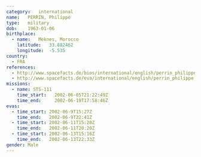 ```yaml
---
category:	international
name:	PERRIN, Philippe
type:	military
dob:	1963-01-06
birthplace:
  - name:	Meknes, Morocco
    latitude:	33.882462
    longitude:	-5.535
country:
  - FRA
references:
  - http://www.spacefacts.de/bios/international/english/perrin_philippe.htm
  - http://www.spacefacts.de/eva/international/english/perrin_philippe.htm
missions:
  - name: STS-111
    time_start:   2002-06-05T21:22:49Z
    time_end:     2002-06-19T17:58:46Z
evas:
  - time_start: 2002-06-9T15:27Z
    time_end:   2002-06-9T22:41Z
  - time_start: 2002-06-11T15:20Z
    time_end:   2002-06-11T20:20Z
  - time_start: 2002-06-13T15:16Z
    time_end:   2002-06-13T22:33Z
gender:	Male
---
```

